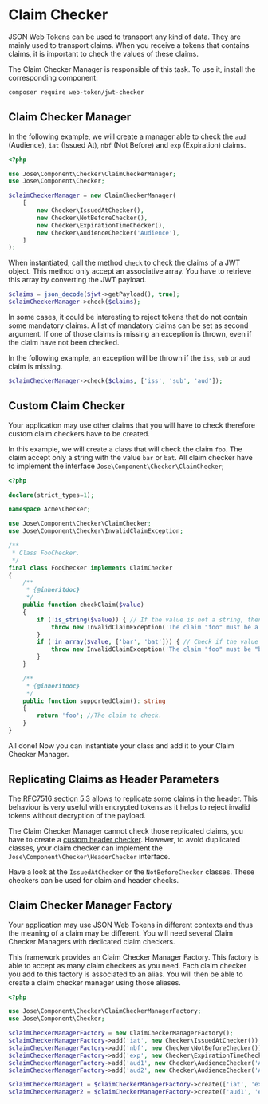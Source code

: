 # Claim Checker

JSON Web Tokens can be used to transport any kind of data. They are mainly used to transport claims. When you receive a tokens that contains claims, it is important to check the values of these claims.

The Claim Checker Manager is responsible of this task. To use it, install the corresponding component:

```bash
composer require web-token/jwt-checker
```

## Claim Checker Manager

In the following example, we will create a manager able to check the `aud` (Audience), `iat` (Issued At), `nbf` (Not Before) and `exp` (Expiration) claims.

```php
<?php

use Jose\Component\Checker\ClaimCheckerManager;
use Jose\Component\Checker;

$claimCheckerManager = new ClaimCheckerManager(
    [
        new Checker\IssuedAtChecker(),
        new Checker\NotBeforeChecker(),
        new Checker\ExpirationTimeChecker(),
        new Checker\AudienceChecker('Audience'),
    ]
);
```

When instantiated, call the method `check` to check the claims of a JWT object. This method only accept an associative array. You have to retrieve this array by converting the JWT payload.

```php
$claims = json_decode($jwt->getPayload(), true);
$claimCheckerManager->check($claims);
```

In some cases, it could be interesting to reject tokens that do not contain some mandatory claims. A list of mandatory claims can be set as second argument. If one of those claims is missing an exception is thrown, even if the claim have not been checked.

In the following example, an exception will be thrown if the `iss`, `sub` or `aud` claim is missing.

```php
$claimCheckerManager->check($claims, ['iss', 'sub', 'aud']);
```

## Custom Claim Checker

Your application may use other claims that you will have to check therefore custom claim checkers have to be created.

In this example, we will create a class that will check the claim `foo`. The claim accept only a string with the value `bar` or `bat`. All claim checker have to implement the interface `Jose\Component\Checker\ClaimChecker`;

```php
<?php

declare(strict_types=1);

namespace Acme\Checker;

use Jose\Component\Checker\ClaimChecker;
use Jose\Component\Checker\InvalidClaimException;

/**
 * Class FooChecker.
 */
final class FooChecker implements ClaimChecker
{
    /**
     * {@inheritdoc}
     */
    public function checkClaim($value)
    {
        if (!is_string($value)) { // If the value is not a string, then we throw an exception
            throw new InvalidClaimException('The claim "foo" must be a string.', 'foo', $value);
        }
        if (!in_array($value, ['bar', 'bat'])) { // Check if the value is allowed
            throw new InvalidClaimException('The claim "foo" must be "bar" or "bat".', 'foo', $value);
        }
    }

    /**
     * {@inheritdoc}
     */
    public function supportedClaim(): string
    {
        return 'foo'; //The claim to check.
    }
}
```

All done! Now you can instantiate your class and add it to your Claim Checker Manager.

## Replicating Claims as Header Parameters

The [RFC7516 section 5.3](https://tools.ietf.org/html/rfc7519#section-5.3) allows to replicate some claims in the header. This behaviour is very useful with encrypted tokens as it helps to reject invalid tokens without decryption of the payload.

The Claim Checker Manager cannot check those replicated claims, you have to create a [custom header checker](header-checker.md). However, to avoid duplicated classes, your claim checker can implement the `Jose\Component\Checker\HeaderChecker` interface.

Have a look at the `IssuedAtChecker` or the `NotBeforeChecker` classes. These checkers can be used for claim and header checks.

## Claim Checker Manager Factory

Your application may use JSON Web Tokens in different contexts and thus the meaning of a claim may be different. You will need several Claim Checker Managers with dedicated claim checkers.

This framework provides an Claim Checker Manager Factory. This factory is able to accept as many claim checkers as you need. Each claim checker you add to this factory is associated to an alias. You will then be able to create a claim checker manager using those aliases.

```php
<?php

use Jose\Component\Checker\ClaimCheckerManagerFactory;
use Jose\Component\Checker;

$claimCheckerManagerFactory = new ClaimCheckerManagerFactory();
$claimCheckerManagerFactory->add('iat', new Checker\IssuedAtChecker());
$claimCheckerManagerFactory->add('nbf', new Checker\NotBeforeChecker());
$claimCheckerManagerFactory->add('exp', new Checker\ExpirationTimeChecker());
$claimCheckerManagerFactory->add('aud1', new Checker\AudienceChecker('Audience for service #1'));
$claimCheckerManagerFactory->add('aud2', new Checker\AudienceChecker('Audience for service #2'));

$claimCheckerManager1 = $claimCheckerManagerFactory->create(['iat', 'exp', 'aud2']);
$claimCheckerManager2 = $claimCheckerManagerFactory->create(['aud1', 'exp']);
```
